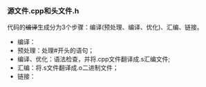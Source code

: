 ### 源文件.cpp和头文件.h
代码的~~编译~~生成分为3个步骤：编译(预处理、编译、优化)、汇编、链接。
- 编译：
 - 预处理：处理#开头的语句；
 - 编译、优化：语法检查，并将.cpp文件翻译成.s汇编文件;
- 汇编：将.s文件翻译成.o二进制文件；
- 链接：
